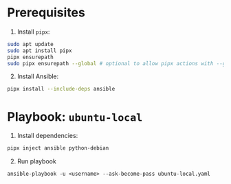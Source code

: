 # Prerequisites

1. Install `pipx`:
```bash
sudo apt update
sudo apt install pipx
pipx ensurepath
sudo pipx ensurepath --global # optional to allow pipx actions with --global argument
```

2. Install Ansible:
```bash
pipx install --include-deps ansible
```

# Playbook: `ubuntu-local`

1. Install dependencies:
```bash
pipx inject ansible python-debian
```

2. Run playbook
```
ansible-playbook -u <username> --ask-become-pass ubuntu-local.yaml
```

